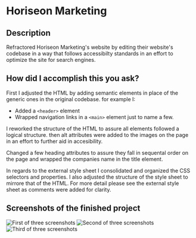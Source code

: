 # Horiseon Marketing 

## Description 

Refractored Horiseon Marketing's website by editing their website's codebase in a way that follows accessibilty standards in an effort to optimize the site for search engines.  

## How did I accomplish this you ask? 

First I adjusted the HTML by adding semantic elements in place of the generic ones in the original codebase. 
for example I: 
  - Added a `<header>` element 
  - Wrapped navigation links in a `<main>` element 
just to name a few. 

I reworked the structure of the HTML to assure all elements followed a logical structure. then alt attributes were added to the images on the page in an effort to further aid in accesibility. 

Changed a few heading attributes to assure they fall in sequental order on the page and wrapped the companies name in the title element. 

In regards to the external style sheet I consolidated and organized the CSS selectors and properties. I also adjusted the structure of the style sheet to mirrore that of the HTML. For more detail please see the external style sheet as comments were added for clarity. 

## Screenshots of the finished project

![First of three screenshots](assets/images/Screenshot-1)
![Second of three screenshots](assets/images/Screenshot-2)
![Third of three screenshots](assets/images/Screenshot-3)

